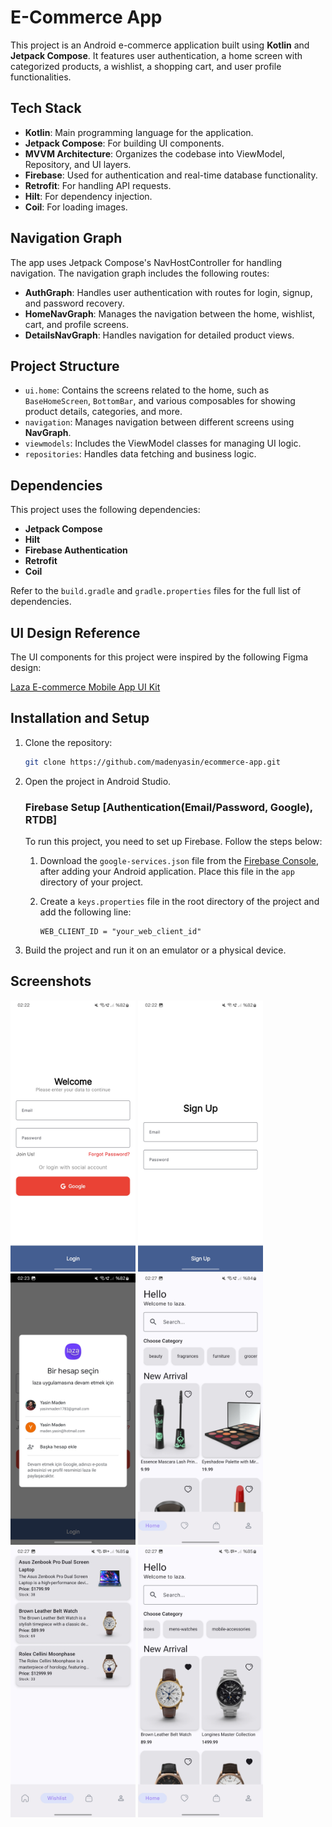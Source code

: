 
# E-Commerce App

This project is an Android e-commerce application built using **Kotlin** and **Jetpack Compose**. It features user authentication, a home screen with categorized products, a wishlist, a shopping cart, and user profile functionalities.

## Tech Stack
- **Kotlin**: Main programming language for the application.
- **Jetpack Compose**: For building UI components.
- **MVVM Architecture**: Organizes the codebase into ViewModel, Repository, and UI layers.
- **Firebase**: Used for authentication and real-time database functionality.
- **Retrofit**: For handling API requests.
- **Hilt**: For dependency injection.
- **Coil**: For loading images.

## Navigation Graph
The app uses Jetpack Compose's NavHostController for handling navigation. The navigation graph includes the following routes:

- **AuthGraph**: Handles user authentication with routes for login, signup, and password recovery.
- **HomeNavGraph**: Manages the navigation between the home, wishlist, cart, and profile screens.
- **DetailsNavGraph**: Handles navigation for detailed product views.

## Project Structure
- `ui.home`: Contains the screens related to the home, such as `BaseHomeScreen`, `BottomBar`, and various composables for showing product details, categories, and more.
- `navigation`: Manages navigation between different screens using **NavGraph**.
- `viewmodels`: Includes the ViewModel classes for managing UI logic.
- `repositories`: Handles data fetching and business logic.

## Dependencies
This project uses the following dependencies:
- **Jetpack Compose**
- **Hilt**
- **Firebase Authentication**
- **Retrofit**
- **Coil**

Refer to the `build.gradle` and `gradle.properties` files for the full list of dependencies.

## UI Design Reference
The UI components for this project were inspired by the following Figma design:

[Laza E-commerce Mobile App UI Kit](https://www.figma.com/community/file/1245385141730558466/laza-ecommerce-mobile-app-ui-kit)


## Installation and Setup
1. Clone the repository:
   ```bash
   git clone https://github.com/madenyasin/ecommerce-app.git
   ```
2. Open the project in Android Studio.
    ### Firebase Setup [Authentication(Email/Password, Google), RTDB]
    To run this project, you need to set up Firebase. Follow the steps below:
    
    1. Download the `google-services.json` file from the [Firebase Console](https://console.firebase.google.com/), after adding your Android application. Place this file in the `app` directory of your project.
       
    2. Create a `keys.properties` file in the root directory of the project and add the following line:
       ```properties
       WEB_CLIENT_ID = "your_web_client_id"

3. Build the project and run it on an emulator or a physical device.

## Screenshots

<img src="./ss/1.jpg" alt="Screenshot" width="200"/> <img src="./ss/2.jpg" alt="Screenshot" width="200"/>
<img src="./ss/3.jpg" alt="Screenshot" width="200"/>
<img src="./ss/4.jpg" alt="Screenshot" width="200"/>
<img src="./ss/5.jpg" alt="Screenshot" width="200"/>
<img src="./ss/6.jpg" alt="Screenshot" width="200"/>